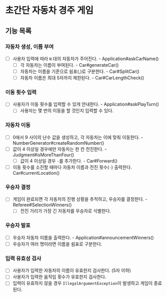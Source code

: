 # 초간단 자동차 경주 게임

## 기능 목록

### 자동차 생성, 이름 부여
- [ ] 사용자 입력에 따라 `N` 대의 자동차가 주어진다. - Application#askCarName()
  - [ ] 각 자동차는 이름이 부여된다. - Car#generateCar()
  - [ ] 자동차는 이름을 기준으로 쉼표(,)로 구분한다. - Car#SplitCar()
  - [ ] 자동차 이름은 최대 5자까지 제한된다. - Car#CarLengthCheck()

### 이동 횟수 입력 
- [ ] 사용자가 이동 횟수를 입력할 수 있게 안내한다. - Application#askPlayTurn()
  - [ ] 사용자는 몇 번의 이동을 할 것인지 입력할 수 있다.

### 자동차 이동
- [ ] 0에서 9 사이의 난수 값을 생성하고, 각 자동차는 이에 맞춰 이동한다. - NumberGenerator#createRandomNumber()
- [ ] 값이 4 이상일 경우에만 자동차는 한 칸 전진한다. - Judgment#isMoreThanFour()
  - [ ] 값이 4 이상일 경우 `-`를 추가한다. - Car#Forward()
- [ ] 이동 횟수를 소진할 때마다 자동차 이름과 전진 횟수(`-`) 출력한다. Car#currentLocation()

### 우승자 결정
- [ ] 게임이 완료되면 각 자동차의 진행 상황을 추적하고, 우승자를 결정한다. - Referee#SelectionWinners()
  - [ ] 전진 거리가 가장 긴 자동차를 우승자로 식별한다.

### 우승자 발표
- [ ] 우승자 자동차 이름을 출력한다. - Application#announcementWinners()
- [ ] 우승자가 여러 명이라면 이름을 쉼표로 구분한다.

### 입력 유효성 검사
- [ ] 사용자가 입력한 자동차의 이름이 유효한지 검사한다. (5자 이하)
- [ ] 사용자가 입력한 움직임 횟수가 유효한지 검사한다.
- [ ] 입력이 유효하지 않을 경우 `IllegalArgumentException`이 발생하고 게임이 종료된다.
